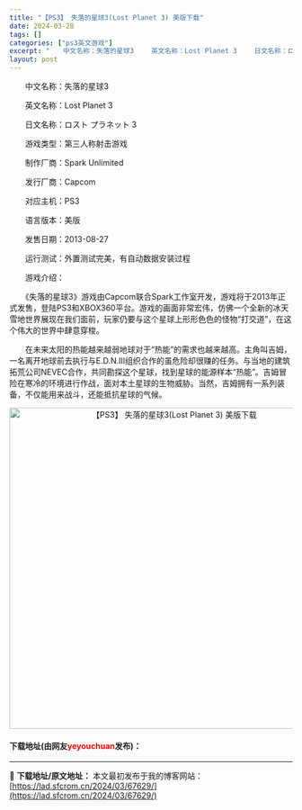 ```yaml
---
title: "【PS3】 失落的星球3(Lost Planet 3) 美版下载"
date: 2024-03-28
tags: []
categories: ["ps3英文游戏"]
excerpt: "　　中文名称：失落的星球3 　　英文名称：Lost Planet 3 　　日文名称：ロスト プラネット 3 　　游戏类型：第三人称射击游戏 　　制作厂商：Spark Unlimited 　　发行厂商：Capcom 　　对应主机：PS3 　　语言版本：美版 　　发售日期：2013-08-27 　　运行&hellip;"
layout: post
---
```


 <p>　　中文名称：失落的星球3</p> <p>　　英文名称：Lost Planet 3</p> <p>　　日文名称：ロスト プラネット 3</p> <p>　　游戏类型：第三人称射击游戏</p> <p>　　制作厂商：Spark Unlimited</p> <p>　　发行厂商：Capcom</p> <p>　　对应主机：PS3</p> <p>　　语言版本：美版</p> <p>　　发售日期：2013-08-27</p> <p>　　运行测试：外置测试完美，有自动数据安装过程</p> <p>　　游戏介绍：</p> <p>　　《失落的星球3》游戏由Capcom联合Spark工作室开发，游戏将于2013年正式发售，登陆PS3和XBOX360平台。游戏的画面非常宏伟，仿佛一个全新的冰天雪地世界展现在我们面前，玩家仍要与这个星球上形形色色的怪物&ldquo;打交道&rdquo;，在这个伟大的世界中肆意穿梭。</p> <p>　　在未来太阳的热能越来越弱地球对于&ldquo;热能&rdquo;的需求也越来越高。主角叫吉姆，一名离开地球前去执行与E.D.N.III组织合作的虽危险却很赚的任务。与当地的建筑拓荒公司NEVEC合作，共同勘探这个星球，找到星球的能源样本&ldquo;热能&rdquo;。吉姆冒险在寒冷的环境进行作战，面对本土星球的生物威胁。当然，吉姆拥有一系列装备，不仅能用来战斗，还能抵抗星球的气候。</p> <p align="center"><img align="" border="0" src="https://lad.sfcrom.cn/wp-content/uploads/2024/03/20240328_66051c5341e90.jpg" width="571" alt="【PS3】 失落的星球3(Lost Planet 3) 美版下载" /></p> <p><h4>下载地址(由网友<font color="red">yeyouchuan</font>发布)：</h4></p> 

---
📖 **下载地址/原文地址：** 本文最初发布于我的博客网站：[https://lad.sfcrom.cn/2024/03/67629/](https://lad.sfcrom.cn/2024/03/67629/)
